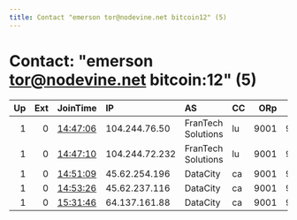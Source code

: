 ```yaml
---
title: Contact "emerson tor@nodevine.net bitcoin12" (5)
---
```


# Contact: "emerson tor@nodevine.net bitcoin:12" (5)

|   Up |   Ext | JoinTime                                                                                            | IP             | AS                 | CC   |   ORp |   Dirp | OS    | Version   | Nickname    |   eFamMembers |
|-----:|------:|:----------------------------------------------------------------------------------------------------|:---------------|:-------------------|:-----|------:|-------:|:------|:----------|:------------|--------------:|
|    1 |     0 | [14:47:06](https://metrics.torproject.org/rs.html#details/8D6886CE9D4A6478E8610F5775D06E00C15B944E) | 104.244.76.50  | FranTech Solutions | lu   |  9001 |   9000 | Linux | 0.3.5.7   | nodvrelay04 |            24 |
|    1 |     0 | [14:47:10](https://metrics.torproject.org/rs.html#details/A4E46B4A479BFCE474386F5F942F6BA639E9405C) | 104.244.72.232 | FranTech Solutions | lu   |  9001 |   9000 | Linux | 0.3.5.7   | nodvrelay05 |            24 |
|    1 |     0 | [14:51:09](https://metrics.torproject.org/rs.html#details/4540761CC3B14CAF37ECCE31A4B73B895518488F) | 45.62.254.196  | DataCity           | ca   |  9001 |   9000 | Linux | 0.3.5.7   | nodvrelay28 |            24 |
|    1 |     0 | [14:53:26](https://metrics.torproject.org/rs.html#details/F4C7CA8B50DF13328D5A2796D4BDEA540DDCDC21) | 45.62.237.116  | DataCity           | ca   |  9001 |   9000 | Linux | 0.3.5.7   | nodvrelay29 |            24 |
|    1 |     0 | [15:31:46](https://metrics.torproject.org/rs.html#details/8AE092A13CBF5DDD4D62BCA7ACDA94B27839E6AD) | 64.137.161.88  | DataCity           | ca   |  9001 |   9000 | Linux | 0.3.5.7   | nodvrelay30 |            24 |
